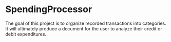 # SpendingProcessor
The goal of this project is to organize recorded transactions into categories. It will ultimately produce a document for the user to analyze their credit or debit expenditures.
